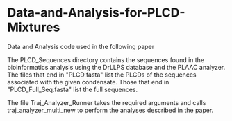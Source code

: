 # Data-and-Analysis-for-PLCD-Mixtures
Data and Analysis code used in the following paper

The PLCD_Sequences directory contains the sequences found in the bioinformatics analysis using the DrLLPS database and the PLAAC analyzer. The files that end in "PLCD.fasta" list the PLCDs of the sequences associated with the given condensate. Those that end in "PLCD_Full_Seq.fasta" list the full sequences.

The file Traj_Analyzer_Runner takes the required arguments and calls traj_analyzer_multi_new to perform the analyses described in the paper.
